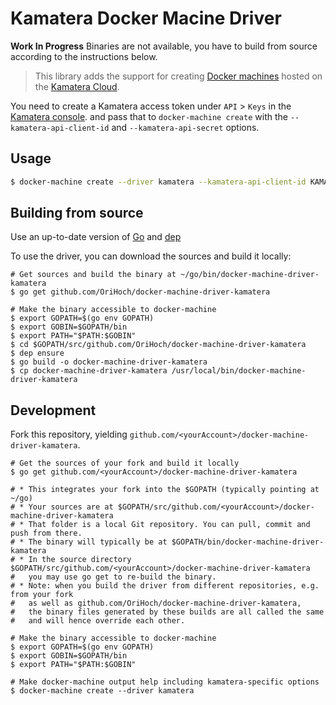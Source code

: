 # Kamatera Docker Macine Driver

<!--
[![Go Report Card](https://goreportcard.com/badge/github.com/OriHoch/docker-machine-driver-kamatera)](https://goreportcard.com/report/github.com/OriHoch/docker-machine-driver-kamatera)
[![License](https://img.shields.io/badge/License-MIT-blue.svg)](https://opensource.org/licenses/MIT)
[![Build Status](https://secure.travis-ci.org/OriHoch/docker-machine-driver-kamatera.png)](http://travis-ci.org/OriHoch/docker-machine-driver-kamatera)
-->

**Work In Progress** Binaries are not available, you have to build from source according to the instructions below.

> This library adds the support for creating [Docker machines](https://github.com/docker/machine) hosted on the [Kamatera Cloud](https://www.kamatera.com/).

You need to create a Kamatera access token under `API` > `Keys` in the [Kamatera console](https://console.kamatera.com/keys).
and pass that to `docker-machine create` with the `--kamatera-api-client-id` and `--kamatera-api-secret` options.

<!--
## Installation

You can find sources and pre-compiled binaries [here](https://github.com/OriHoch/docker-machine-driver-kamatera/releases).

```bash
# Download the binary (this example downloads the binary for linux amd64)
$ wget https://github.com/OriHoch/docker-machine-driver-kamatera/releases/download/0.0.1/docker-machine-driver-kamatera_0.0.1_linux_amd64.tar.gz
$ tar -xvf docker-machine-driver-kamatera_0.0.1_linux_amd64.tar.gz

# Make it executable and copy the binary in a directory accessible with your $PATH
$ chmod +x docker-machine-driver-kamatera
$ cp docker-machine-driver-kamatera /usr/local/bin/
```
-->

## Usage

```bash
$ docker-machine create --driver kamatera --kamatera-api-client-id KAMATERA_API_CLIENT_ID --kamatera-api-secret KAMATERA_API_SECRET
```
   
<!--
### Dealing with kernels without aufs

If you use an image without aufs, like the one currently supplied with the
debian-9 image, you can try specifying another storage driver, such as
overlay2. Like so:

```bash
$ docker-machine create \
  --engine-storage-driver overlay2
  --driver kamatera \
  --kamatera-image debian-9 \
  --kamatera-api-token=*** \
  some-machine
```

### Using Cloud-init

```bash
$ CLOUD_INIT_USER_DATA=`cat <<EOF
#cloud-config
write_files:
  - path: /test.txt
    content: |
      Here is a line.
      Another line is here.
EOF
`

$ docker-machine create \
  --driver kamatera \
  --kamatera-api-token=QJhoRT38JfAUO037PWJ5Zt9iAABIxdxdh4gPqNkUGKIrUMd6I3cPIsfKozI513sy \
  --kamatera-user-data="${CLOUD_INIT_USER_DATA}" \
  some-machine
```

### Using a snapshot

Assuming your snapshot ID is `424242`:
```bash
$ docker-machine create \
  --driver kamatera \
  --kamatera-api-token=QJhoRT38JfAUO037PWJ5Zt9iAABIxdxdh4gPqNkUGKIrUMd6I3cPIsfKozI513sy \
  --kamatera-image-id=424242 \
  some-machine
```

## Options

- `--kamatera-api-client-id`: **required**. Your project-specific access token for the kamatera Cloud API.
- `--kamatera-api-secret`: **required**. You Kamatera API secret.
- `--kamatera-password`: **required**. Password for the new server.

#### Existing SSH keys

When you specify the `--kamatera-existing-key-path` option, the driver will attempt to copy `(specified file name)`
and `(specified file name).pub` to the machine's store path. They public key file's permissions will be set according
to your current `umask` and the private key file will have `600` permissions.

When you additionally specify the `--kamatera-existing-key-id` option, the driver will not create an SSH key using the API
but rather try to use the existing public key corresponding to the given id. Please note that during machine creation,
the driver will attempt to [get the key](https://docs.kamatera.cloud/#resources-ssh-keys-get-1) and **compare it's
fingerprint to the local public key's fingerprtint**. Keep in mind that the both the local and the remote key must be
accessible and have matching fingerprints, otherwise the machine will fail it's pre-creation checks.

Also note that the driver will attempt to delete the linked key during machine removal, unless `--kamatera-existing-key-id`
was used during creation.

#### Environment variables and default values

| CLI option                          | Environment variable              | Default                    |
| ----------------------------------- | --------------------------------- | -------------------------- |
| **`--kamatera-api-token`**           | `kamatera_API_TOKEN`               | -                          |
| `--kamatera-image`                   | `kamatera_IMAGE_IMAGE`             | `ubuntu-16.04`             |
| `--kamatera-image-id`                | `kamatera_IMAGE_IMAGE_ID`          | -                          |
| `--kamatera-server-type`             | `kamatera_TYPE`                    | `cx11`                     |
| `--kamatera-server-location`         | `kamatera_LOCATION`                | - *(let kamatera choose)*   |
| `--kamatera-existing-key-path`       | `kamatera_EXISTING_KEY_PATH`       | - *(generate new keypair)* |
| `--kamatera-existing-key-id`         | `kamatera_EXISTING_KEY_ID`         | 0 *(upload new key)*       |
| `--kamatera-user-data`               | `kamatera_USER_DATA`               | -                          |
-->

## Building from source

Use an up-to-date version of [Go](https://golang.org/dl) and [dep](https://github.com/golang/dep)

To use the driver, you can download the sources and build it locally:

```shell
# Get sources and build the binary at ~/go/bin/docker-machine-driver-kamatera
$ go get github.com/OriHoch/docker-machine-driver-kamatera

# Make the binary accessible to docker-machine
$ export GOPATH=$(go env GOPATH)
$ export GOBIN=$GOPATH/bin
$ export PATH="$PATH:$GOBIN"
$ cd $GOPATH/src/github.com/OriHoch/docker-machine-driver-kamatera
$ dep ensure
$ go build -o docker-machine-driver-kamatera
$ cp docker-machine-driver-kamatera /usr/local/bin/docker-machine-driver-kamatera
```

## Development

Fork this repository, yielding `github.com/<yourAccount>/docker-machine-driver-kamatera`.

```shell
# Get the sources of your fork and build it locally
$ go get github.com/<yourAccount>/docker-machine-driver-kamatera

# * This integrates your fork into the $GOPATH (typically pointing at ~/go)
# * Your sources are at $GOPATH/src/github.com/<yourAccount>/docker-machine-driver-kamatera
# * That folder is a local Git repository. You can pull, commit and push from there.
# * The binary will typically be at $GOPATH/bin/docker-machine-driver-kamatera
# * In the source directory $GOPATH/src/github.com/<yourAccount>/docker-machine-driver-kamatera
#   you may use go get to re-build the binary.
# * Note: when you build the driver from different repositories, e.g. from your fork
#   as well as github.com/OriHoch/docker-machine-driver-kamatera,
#   the binary files generated by these builds are all called the same
#   and will hence override each other.

# Make the binary accessible to docker-machine
$ export GOPATH=$(go env GOPATH)
$ export GOBIN=$GOPATH/bin
$ export PATH="$PATH:$GOBIN"

# Make docker-machine output help including kamatera-specific options
$ docker-machine create --driver kamatera
```
